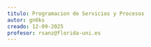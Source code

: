 ```yaml
---
titulo: Programacion de Servicios y Procesos
autor: gn6ks
creado: 12-09-2025
profesor: rsanz@florida-uni.es
---
```


